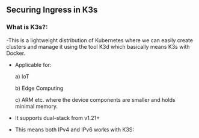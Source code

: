 ## Securing Ingress in K3s



### What is K3s?:
-This is a lightweight distribution of Kubernetes where we can easily create clusters and manage it using the tool K3d which basically means K3s with Docker.

- Applicable for: 

    a) IoT
    
    b) Edge Computing
    
    c) ARM etc. where the device components are smaller and holds minimal memory.
    
- It supports dual-stack from v1.21+

- This means both IPv4 and IPv6 works with K3S:

